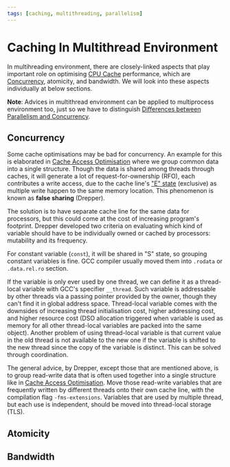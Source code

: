```yaml
---
tags: [caching, multithreading, parallelism]
---
```


# Caching In Multithread Environment

In multihreading environment, there are closely-linked aspects that play
important role on optimising [CPU Cache](202403191017.md) performance, which are
[Concurrency](202202011815.md), atomicity, and bandwidth. We will look into
these aspects individually at below sections.

**Note**: Advices in multithread environment can be applied to multiprocess
environment too, just so we have to distinguish [Differences between Parallelism and Concurrency](202202011649.md).

## Concurrency

Some cache optimisations may be bad for concurrency. An example for this is
elaborated in [Cache Access Optimisation](202407191014.md) where we group common
data into a single structure. Though the data is shared among threads through
caches, it will generate a lot of request-for-ownership (RFO), each contributes
a write access, due to the cache line's ["E" state](202403271116.md) (exclusive)
as multiple write happen to the same memory location. This phenomenon is known
as **false sharing** (Drepper).

The solution is to have separate cache line for the same data for processors,
but this could come at the cost of increasing program's footprint. Drepper
developed two criteria on evaluating which kind of variable should have to be
individually owned or cached by processors: mutability and its frequency.

For constant variable (`const`), it will be shared in "S" state, so grouping
constant variables is fine. GCC compiler usually moved them into `.rodata` or
`.data.rel.ro` section.

If the variable is only ever used by one thread, we can define it as a
thread-local variable with GCC's specifier `__thread`. Such variable is
addressable by other threads via a passing pointer provided by the owner, though
they can't find it in global address space. Thread-local variable comes with the
downsides of increasing thread initialisation cost, higher addressing cost, and
higher resource cost (DSO allocation triggered when variable is used as memory
for all other thread-local variables are packed into the same object). Another
problem of using thread-local variable is that current value in the old thread
is not available to the new one if the variable is shifted to the new thread
since the copy of the variable is distinct. This can be solved through
coordination.

The general advice, by Drepper, except those that are mentioned above, is to
group read-write data that is often used together into a single structure like
in [Cache Access Optimisation](202407191014.md). Move those read-write variables
that are frequently written by different threads onto their own cache line, with
the compilation flag `-fms-extensions`. Variables that are used by multiple
thread, but each use is independent, should be moved into thread-local storage
(TLS).

## Atomicity

## Bandwidth
